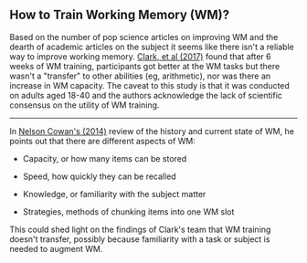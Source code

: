 ## How to Train Working Memory (WM)?

Based on the number of pop science articles on improving WM and the dearth of academic articles on the subject it seems like there isn't a reliable way to improve working memory. [Clark, et al (2017)](https://www.ncbi.nlm.nih.gov/pmc/articles/PMC5448748/) found that after 6 weeks of WM training, participants got better at the WM tasks but there wasn't a "transfer" to other abilities (eg, arithmetic), nor was there an increase in WM capacity. The caveat to this study is that it was conducted on adults aged 18-40 and the authors acknowledge the lack of scientific consensus on the utility of WM training.

---

In [Nelson Cowan's (2014)](https://www.ncbi.nlm.nih.gov/pmc/articles/PMC4207727/) review of the history and current state of WM, he points out that there are different aspects of WM:

* Capacity, or how many items can be stored

* Speed, how quickly they can be recalled

* Knowledge, or familiarity with the subject matter

* Strategies, methods of chunking items into one WM slot

This could shed light on the findings of Clark's team that WM training doesn't transfer, possibly because familiarity with a task or subject is needed to augment WM.